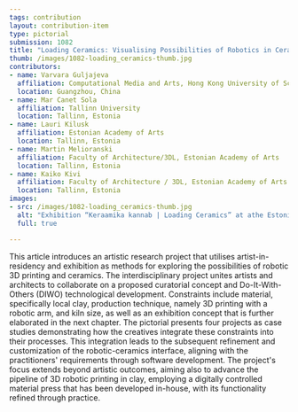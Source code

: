 ```yaml
---
tags: contribution
layout: contribution-item
type: pictorial
submission: 1082
title: "Loading Ceramics: Visualising Possibilities of Robotics in Ceramics"
thumb: /images/1082-loading_ceramics-thumb.jpg
contributors: 
- name: Varvara Guljajeva
  affiliation: Computational Media and Arts, Hong Kong University of Science and Technology
  location: Guangzhou, China
- name: Mar Canet Sola
  affiliation: Tallinn University
  location: Tallinn, Estonia
- name: Lauri Kilusk
  affiliation: Estonian Academy of Arts
  location: Tallinn, Estonia
- name: Martin Melioranski
  affiliation: Faculty of Architecture/3DL, Estonian Academy of Arts
  location: Tallinn, Estonia
- name: Kaiko Kivi
  affiliation: Faculty of Architecture / 3DL, Estonian Academy of Arts
  location: Tallinn, Estonia
images:
- src: /images/1082-loading_ceramics-thumb.jpg
  alt: "Exhibition “Keraamika kannab | Loading Ceramics” at athe Estonian Architecture Museum from 12 Sep - 12 Nov 2023. Photos by Juta Kübarsepp."
  full: true

---
```


This article introduces an artistic research project that utilises
artist-in-residency and exhibition as methods for exploring the
possibilities of robotic 3D printing and ceramics. The interdisciplinary
project unites artists and architects to collaborate on a proposed
curatorial concept and Do-It-With-Others (DIWO) technological
development. Constraints include material, specifically local clay,
production technique, namely 3D printing with a robotic arm, and kiln
size, as well as an exhibition concept that is further elaborated in the
next chapter. The pictorial presents four projects as case studies
demonstrating how the creatives integrate these constraints into their
processes. This integration leads to the subsequent refinement and
customization of the robotic-ceramics interface, aligning with the
practitioners\' requirements through software development. The
project\'s focus extends beyond artistic outcomes, aiming also to
advance the pipeline of 3D robotic printing in clay, employing a
digitally controlled material press that has been developed in-house,
with its functionality refined through practice.
